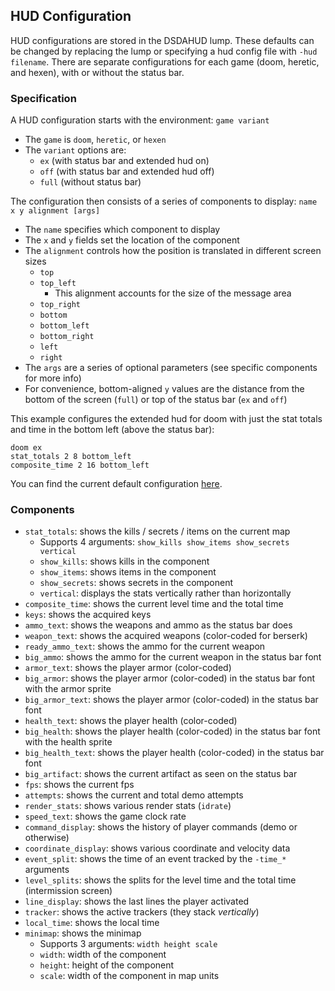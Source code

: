 ## HUD Configuration

HUD configurations are stored in the DSDAHUD lump. These defaults can be changed by replacing the lump or specifying a hud config file with `-hud filename`. There are separate configurations for each game (doom, heretic, and hexen), with or without the status bar.

### Specification

A HUD configuration starts with the environment: `game variant`
- The `game` is `doom`, `heretic`, or `hexen`
- The `variant` options are:
  - `ex` (with status bar and extended hud on)
  - `off` (with status bar and extended hud off)
  - `full` (without status bar)

The configuration then consists of a series of components to display: `name x y alignment [args]`
- The `name` specifies which component to display
- The `x` and `y` fields set the location of the component
- The `alignment` controls how the position is translated in different screen sizes
  - `top`
  - `top_left`
    - This alignment accounts for the size of the message area
  - `top_right`
  - `bottom`
  - `bottom_left`
  - `bottom_right`
  - `left`
  - `right`
- The `args` are a series of optional parameters (see specific components for more info)
- For convenience, bottom-aligned `y` values are the distance from the bottom of the screen (`full`) or top of the status bar (`ex` and `off`)

This example configures the extended hud for doom with just the stat totals and time in the bottom left (above the status bar):
```
doom ex
stat_totals 2 8 bottom_left
composite_time 2 16 bottom_left
```

You can find the current default configuration [here](../prboom2/data/lumps/dsdahud.lmp).

### Components

- `stat_totals`: shows the kills / secrets / items on the current map
  - Supports 4 arguments: `show_kills show_items show_secrets vertical`
  - `show_kills`: shows kills in the component
  - `show_items`: shows items in the component
  - `show_secrets`: shows secrets in the component
  - `vertical`: displays the stats vertically rather than horizontally
- `composite_time`: shows the current level time and the total time
- `keys`: shows the acquired keys
- `ammo_text`: shows the weapons and ammo as the status bar does
- `weapon_text`: shows the acquired weapons (color-coded for berserk)
- `ready_ammo_text`: shows the ammo for the current weapon
- `big_ammo`: shows the ammo for the current weapon in the status bar font
- `armor_text`: shows the player armor (color-coded)
- `big_armor`: shows the player armor (color-coded) in the status bar font with the armor sprite
- `big_armor_text`: shows the player armor (color-coded) in the status bar font
- `health_text`: shows the player health (color-coded)
- `big_health`: shows the player health (color-coded) in the status bar font with the health sprite
- `big_health_text`: shows the player health (color-coded) in the status bar font
- `big_artifact`: shows the current artifact as seen on the status bar
- `fps`: shows the current fps
- `attempts`: shows the current and total demo attempts
- `render_stats`: shows various render stats (`idrate`)
- `speed_text`: shows the game clock rate
- `command_display`: shows the history of player commands (demo or otherwise)
- `coordinate_display`: shows various coordinate and velocity data
- `event_split`: shows the time of an event tracked by the `-time_*` arguments
- `level_splits`: shows the splits for the level time and the total time (intermission screen)
- `line_display`: shows the last lines the player activated
- `tracker`: shows the active trackers (they stack *vertically*)
- `local_time`: shows the local time
- `minimap`: shows the minimap
  - Supports 3 arguments: `width height scale`
  - `width`: width of the component
  - `height`: height of the component
  - `scale`: width of the component in map units
